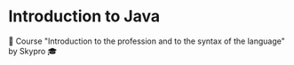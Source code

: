 # Introduction to Java
📝 Course "Introduction to the profession and to the syntax of the language" by Skypro 🎓
